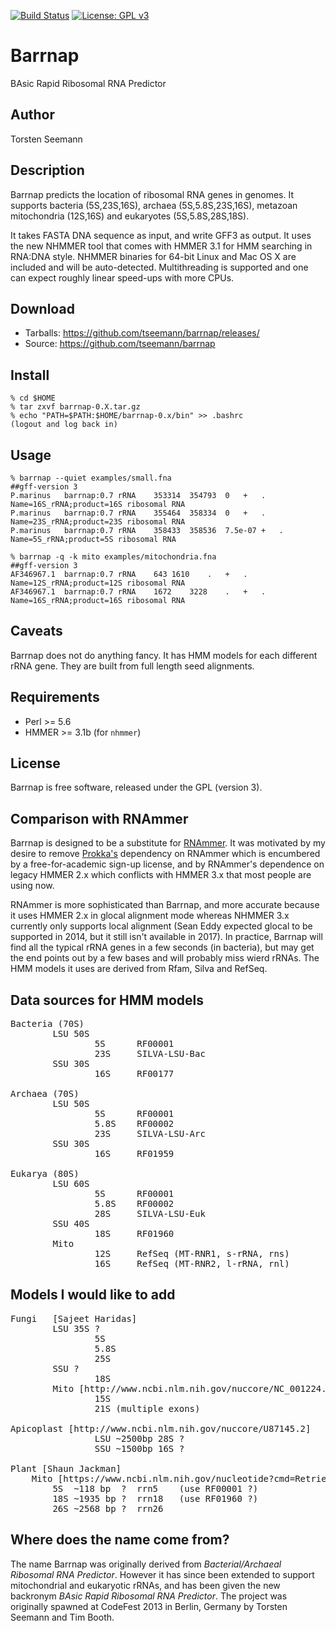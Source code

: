 [![Build Status](https://travis-ci.org/tseemann/barrnap.svg?branch=master)](https://travis-ci.org/tseemann/barrnap) [![License: GPL v3](https://img.shields.io/badge/License-GPL%20v3-blue.svg)](https://www.gnu.org/licenses/gpl-3.0) [](#lang-au)

# Barrnap

BAsic Rapid Ribosomal RNA Predictor

## Author

Torsten Seemann

## Description

Barrnap predicts the location of ribosomal RNA genes in genomes.
It supports bacteria (5S,23S,16S), archaea (5S,5.8S,23S,16S),
metazoan mitochondria (12S,16S) and eukaryotes (5S,5.8S,28S,18S).

It takes FASTA DNA sequence as input, and write GFF3 as output.
It uses the new NHMMER tool that comes with HMMER 3.1 for HMM searching in RNA:DNA style.
NHMMER binaries for 64-bit Linux and Mac OS X are included and will be auto-detected.
Multithreading is supported and one can expect roughly linear speed-ups with more CPUs.

## Download

* Tarballs: https://github.com/tseemann/barrnap/releases/
* Source: https://github.com/tseemann/barrnap

## Install

    % cd $HOME
    % tar zxvf barrnap-0.X.tar.gz
    % echo "PATH=$PATH:$HOME/barrnap-0.x/bin" >> .bashrc
    (logout and log back in)

## Usage

    % barrnap --quiet examples/small.fna
    ##gff-version 3
    P.marinus	barrnap:0.7	rRNA	353314	354793	0	+	.	Name=16S_rRNA;product=16S ribosomal RNA
    P.marinus	barrnap:0.7	rRNA	355464	358334	0	+	.	Name=23S_rRNA;product=23S ribosomal RNA
    P.marinus	barrnap:0.7	rRNA	358433	358536	7.5e-07	+	.	Name=5S_rRNA;product=5S ribosomal RNA

    % barrnap -q -k mito examples/mitochondria.fna 
    ##gff-version 3
    AF346967.1	barrnap:0.7	rRNA	643	1610	.	+	.	Name=12S_rRNA;product=12S ribosomal RNA
    AF346967.1	barrnap:0.7	rRNA	1672	3228	.	+	.	Name=16S_rRNA;product=16S ribosomal RNA

## Caveats

Barrnap does not do anything fancy. It has HMM models for each different rRNA gene. 
They are built from full length seed alignments. 

## Requirements

* Perl >= 5.6
* HMMER >= 3.1b (for `nhmmer`)

## License

Barrnap is free software, released under the GPL (version 3).

## Comparison with RNAmmer

Barrnap is designed to be a substitute for [RNAmmer](http://www.cbs.dtu.dk/services/RNAmmer/). 
It was motivated by my desire to remove [Prokka's](https://github.com/tseemann/prokka)
dependency on RNAmmer which is encumbered by a free-for-academic sign-up
license, and by RNAmmer's dependence on legacy HMMER 2.x which conflicts
with HMMER 3.x that most people are using now.

RNAmmer is more sophisticated than Barrnap, and more accurate because it
uses HMMER 2.x in glocal alignment mode whereas NHMMER 3.x currently only
supports local alignment (Sean Eddy expected glocal to be supported in 2014, 
but it still isn't available in 2017). 
In practice, Barrnap will find all the typical rRNA genes in a few seconds
(in bacteria), but may get the end points out by a few bases and will
probably miss wierd rRNAs.  The HMM models it uses are derived from Rfam,
Silva and RefSeq.

## Data sources for HMM models

<pre>
Bacteria (70S)  
        LSU 50S
                5S      RF00001
                23S     SILVA-LSU-Bac
        SSU 30S
                16S     RF00177

Archaea (70S)   
        LSU 50S
                5S      RF00001
                5.8S    RF00002
                23S     SILVA-LSU-Arc
        SSU 30S
                16S     RF01959

Eukarya (80S)   
        LSU 60S
                5S      RF00001
                5.8S    RF00002
                28S     SILVA-LSU-Euk
        SSU 40S
                18S     RF01960
        Mito
                12S     RefSeq (MT-RNR1, s-rRNA, rns)
                16S     RefSeq (MT-RNR2, l-rRNA, rnl)       
</pre>

## Models I would like to add

<pre>
Fungi	[Sajeet Haridas]
        LSU 35S ?
                5S
                5.8S
                25S
        SSU ?
                18S
        Mito [http://www.ncbi.nlm.nih.gov/nuccore/NC_001224.1]
                15S 
                21S (multiple exons)
                
Apicoplast [http://www.ncbi.nlm.nih.gov/nuccore/U87145.2]
                LSU ~2500bp 28S ?
                SSU ~1500bp 16S ?

Plant [Shaun Jackman]
	Mito [https://www.ncbi.nlm.nih.gov/nucleotide?cmd=Retrieve&dopt=GenBank&list_uids=26556996]	
		5S	~118 bp  ?	rrn5 	(use RF00001 ?)
		18S	~1935 bp ?	rrn18	(use RF01960 ?)
		26S	~2568 bp ?	rrn26   
</pre>

## Where does the name come from?

The name Barrnap was originally derived from _Bacterial/Archaeal Ribosomal RNA Predictor_.
However it has since been extended to support mitochondrial and eukaryotic rRNAs, and has been
given the new backronym _BAsic Rapid Ribosomal RNA Predictor_.
The project was originally spawned at CodeFest 2013 in Berlin, Germany 
by Torsten Seemann and Tim Booth.

